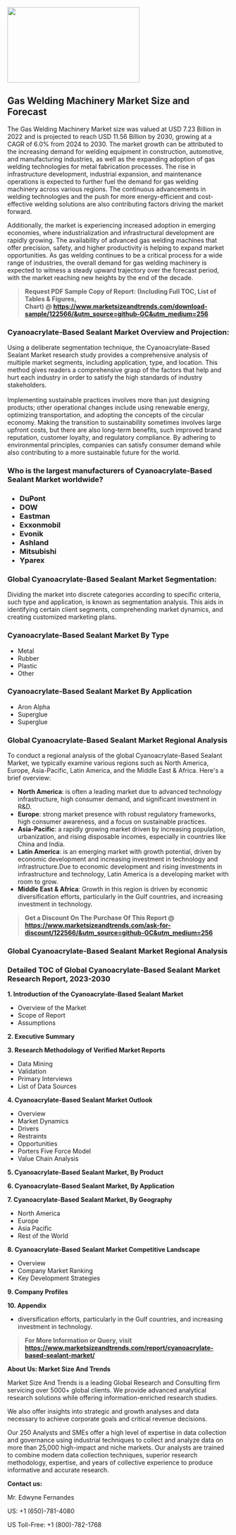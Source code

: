 <p><img class="alignnone size-medium wp-image-20088" src="https://ffe5etoiles.com/wp-content/uploads/2024/12/MST1-300x171.png" alt="" width="300" height="171" /></p><h2>Gas Welding Machinery Market Size and Forecast</h2><p>The Gas Welding Machinery Market size was valued at USD 7.23 Billion in 2022 and is projected to reach USD 11.56 Billion by 2030, growing at a CAGR of 6.0% from 2024 to 2030. The market growth can be attributed to the increasing demand for welding equipment in construction, automotive, and manufacturing industries, as well as the expanding adoption of gas welding technologies for metal fabrication processes. The rise in infrastructure development, industrial expansion, and maintenance operations is expected to further fuel the demand for gas welding machinery across various regions. The continuous advancements in welding technologies and the push for more energy-efficient and cost-effective welding solutions are also contributing factors driving the market forward.</p><p>Additionally, the market is experiencing increased adoption in emerging economies, where industrialization and infrastructural development are rapidly growing. The availability of advanced gas welding machines that offer precision, safety, and higher productivity is helping to expand market opportunities. As gas welding continues to be a critical process for a wide range of industries, the overall demand for gas welding machinery is expected to witness a steady upward trajectory over the forecast period, with the market reaching new heights by the end of the decade.</p></p><blockquote id="" class=""><strong>Request PDF Sample Copy of Report: (Including Full TOC, List of Tables &amp; Figures, Chart)&nbsp;@&nbsp;<strong><a href="https://www.marketsizeandtrends.com/download-sample/122566/&utm_source=github-GC&utm_medium=256" target="_blank">https://www.marketsizeandtrends.com/download-sample/122566/&utm_source=github-GC&utm_medium=256</a></strong></strong></blockquote><h3 id="" class="">Cyanoacrylate-Based Sealant Market&nbsp;Overview and Projection:</h3><p id="" class="">Using a deliberate segmentation technique, the Cyanoacrylate-Based Sealant Market research study provides a comprehensive analysis of multiple market segments, including application, type, and location. This method gives readers a comprehensive grasp of the factors that help and hurt each industry in order to satisfy the high standards of industry stakeholders. <br /> <br />Implementing sustainable practices involves more than just designing products; other operational changes include using renewable energy, optimizing transportation, and adopting the concepts of the circular economy. Making the transition to sustainability sometimes involves large upfront costs, but there are also long-term benefits, such improved brand reputation, customer loyalty, and regulatory compliance. By adhering to environmental principles, companies can satisfy consumer demand while also contributing to a more sustainable future for the world.</p><h3 id="" class="">Who is the largest manufacturers of&nbsp;Cyanoacrylate-Based Sealant Market worldwide?</h3><h3 class=""><p><ul><li>DuPont </li><li> DOW </li><li> Eastman </li><li> Exxonmobil </li><li> Evonik </li><li> Ashland </li><li> Mitsubishi </li><li> Yparex</li></ul></p></h3><h3 id="" class="">Global&nbsp;Cyanoacrylate-Based Sealant Market Segmentation:</h3><p id="" class="">Dividing the market into discrete categories according to specific criteria, such type and application, is known as segmentation analysis. This aids in identifying certain client segments, comprehending market dynamics, and creating customized marketing plans.</p><h3 id="" class="">Cyanoacrylate-Based Sealant Market&nbsp;By Type</h3><p><p><ul><li>Metal</li><li> Rubber</li><li> Plastic</li><li> Other</p></li></ul></p></p><h3 id="" class="">Cyanoacrylate-Based Sealant Market&nbsp;By Application</h3><p class=""><p><ul><li>Aron Alpha</li><li> Superglue</li><li> Superglue</li></ul></p></p><h3 id="" class="">Global Cyanoacrylate-Based Sealant Market Regional Analysis</h3><p id="" class="">To conduct a regional analysis of the global Cyanoacrylate-Based Sealant Market, we typically examine various regions such as North America, Europe, Asia-Pacific, Latin America, and the Middle East &amp; Africa. Here's a brief overview:</p><ul><li><strong>North America</strong>: is often a leading market due to advanced technology infrastructure, high consumer demand, and significant investment in R&amp;D.</li><li><strong>Europe</strong>: strong market presence with robust regulatory frameworks, high consumer awareness, and a focus on sustainable practices.</li><li><strong>Asia-Pacific</strong>: a rapidly growing market driven by increasing population, urbanization, and rising disposable incomes, especially in countries like China and India.</li><li><strong>Latin America</strong>: is an emerging market with growth potential, driven by economic development and increasing investment in technology and infrastructure.Due to economic development and rising investments in infrastructure and technology, Latin America is a developing market with room to grow.</li><li><strong>Middle East &amp; Africa</strong>: Growth in this region is driven by economic diversification efforts, particularly in the Gulf countries, and increasing investment in technology.</li></ul><blockquote id="" class=""><strong>Get a Discount On The Purchase Of This Report @ <strong><a href="https://www.marketsizeandtrends.com/ask-for-discount/122566/&utm_source=github-GC&utm_medium=256" target="_blank">https://www.marketsizeandtrends.com/ask-for-discount/122566/&utm_source=github-GC&utm_medium=256</a></strong></strong></blockquote><h3 id="" class="">Global Cyanoacrylate-Based Sealant Market Regional Analysis</h3><h3 id="" class="">Detailed TOC of Global Cyanoacrylate-Based Sealant Market Research Report, 2023-2030</h3><p id="" class=""><strong>1. Introduction of the Cyanoacrylate-Based Sealant Market</strong></p><ul><li>Overview of the Market</li><li>Scope of Report</li><li>Assumptions</li></ul><p id="" class=""><strong>2. Executive Summary</strong></p><p id="" class=""><strong>3. Research Methodology of Verified Market Reports</strong></p><ul><li>Data Mining</li><li>Validation</li><li>Primary Interviews</li><li>List of Data Sources</li></ul><p id="" class=""><strong>4. Cyanoacrylate-Based Sealant Market Outlook</strong></p><ul><li>Overview</li><li>Market Dynamics</li><li>Drivers</li><li>Restraints</li><li>Opportunities</li><li>Porters Five Force Model</li><li>Value Chain Analysis</li></ul><p id="" class=""><strong>5. Cyanoacrylate-Based Sealant Market, By Product</strong></p><p id="" class=""><strong>6. Cyanoacrylate-Based Sealant Market, By Application</strong></p><p id="" class=""><strong>7. Cyanoacrylate-Based Sealant Market, By Geography</strong></p><ul><li>North America</li><li>Europe</li><li>Asia Pacific</li><li>Rest of the World</li></ul><p id="" class=""><strong>8. Cyanoacrylate-Based Sealant Market Competitive Landscape</strong></p><ul><li>Overview</li><li>Company Market Ranking</li><li>Key Development Strategies</li></ul><p id="" class=""><strong>9. Company Profiles</strong></p><p id="" class=""><strong>10. Appendix</strong></p><ul><li>diversification efforts, particularly in the Gulf countries, and increasing investment in technology.</li></ul><blockquote id="" class=""><strong>For More Information or Query, visit <strong><strong><a href="https://www.marketsizeandtrends.com/report/cyanoacrylate-based-sealant-market/" target="_blank">https://www.marketsizeandtrends.com/report/cyanoacrylate-based-sealant-market/</a></strong></strong></strong></blockquote><p id="" class=""><strong>About Us: Market Size And Trends</strong></p><p id="" class="">Market Size And Trends is a leading Global Research and Consulting firm servicing over 5000+ global clients. We provide advanced analytical research solutions while offering information-enriched research studies.</p><p id="" class="">We also offer insights into strategic and growth analyses and data necessary to achieve corporate goals and critical revenue decisions.</p><p id="" class="">Our 250 Analysts and SMEs offer a high level of expertise in data collection and governance using industrial techniques to collect and analyze data on more than 25,000 high-impact and niche markets. Our analysts are trained to combine modern data collection techniques, superior research methodology, expertise, and years of collective experience to produce informative and accurate research.</p><p id="" class=""><strong>Contact us:</strong></p><p id="" class="">Mr. Edwyne Fernandes</p><p id="" class="">US: +1 (650)-781-4080</p><p id="" class="">US Toll-Free: +1 (800)-782-1768</p>
